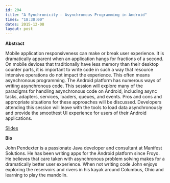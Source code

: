 ```yaml
---
id: 204
title: "A Synchronicity – Asynchronous Programming in Android"
times: "18:30:00"
dates: 2015-12-08
layout: post
---
```

 **Abstract**

Mobile application responsiveness can make or break user experience. It is dramatically apparent when an application hangs for fractions of a second. On mobile devices that traditionally have less memory than their desktop counter parts, it is important to write code in such a way that resource intensive operations do not impact the experience. This often means asynchronous programming. The Android platform has numerous ways of writing asynchronous code. This session will explore many of the paradigms for handling asynchronous code on Android, including async tasks, adapters, services, loaders, queues, and events. Pros and cons and appropriate situations for these approaches will be discussed. Developers attending this session will leave with the tools to load data asynchronously and provide the smoothest UI experience for users of their Android applications.

[Slides](downloads/pendexter_async_android.pdf)

**Bio**

John Pendexter is a passionate Java developer and consultant at Manifest Solutions. He has been writing apps for the Android platform since Froyo. He believes that care taken with asynchronous problem solving makes for a dramatically better user experience. When not writing code John enjoys exploring the reservoirs and rivers in his kayak around Columbus, Ohio and learning to play the mandolin.


